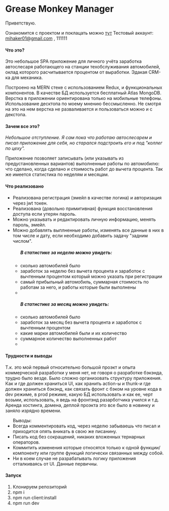 # Grease Monkey Manager

Приветствую.

Ознакомится с проектом и поклацать можно <a href='http://grmonkey.site'>тут</a>
 Тестовый аккаунт: mihaker01@gmail.com , 111111

<h4>Что это?</h4>
<p>
  Это небольшое SPA приложение для личного учёта заработка автослесаря работающего на станции техобслуживания автомобилей,
  оклад которого расчитывается процентом от выработки. Эдакая CRM-ка для механика.
  
  Построено на MERN стеке с использованием Redux, и функциональных компонентов. В качестве БД используется бесплатный Atlas MongoDB.
  Верстка в приложении ориентирована только на мобильные телефоны. Использование десктопа по моему мнению бессмысленно.
  Не смотря на это на нем верстка не разваливается и пользоваться можно и с декстопа.
</p>


<h4>Зачем все это?</h4>

<i>Небольшое отступление. Я сам пока что работаю автослесарем и писал приложение для себя, но старался подстроить его и под "коллег по цеху".</i>
<p>
  Приложение позволяет записывать (или указывать из предустановленных вариантов) выполненные работы по автомобилю:
  что сделано, когда сделано и стоимость работ до вычета процента. Так же имеется статистика по неделям и месяцам.
</p>
<h4>Что реализовано</h4>
<ul>
  <li>Реализована регистрация (эмейл в качестве логина) и авторизация через jwt токен.</li>
  <li>Реализована (довольно примитивная) функция восстановления доступа если утерян пароль.</li>
  <li>Можно указывать и редактировать личную информацию, менять пароль, эмейл.</li>
  <li>Можно добавлять выплненные работы, изменять все данные в них в том числе и дату,
      если необходимо добавить задачу "задним числом".</li>
  <ul><h5>В статистике за неделю можно увидеть:</h5>
  <li>сколько автомобилей было</li>
  <li>заработок за неделю без вычета процента и заработок с вычтенным процентом который можно указать при регистрации</li>
  <li>самый прибыльный автомобиль, суммарная стоимость по работам за него, и работы которые были выполнены</li>
  <li></li>
  </ul>
  <ul><h5>В статистике за месяц можно увидеть:</h5>
  <li>сколько автомобилей было</li>
  <li>заработок за месяц без вычета процента и заработок с вычтенным процентом</li>
  <li>какие марки автомобилей были и их количество</li>
  <li>суммарное количество выполненных работ</li>
  <li></li>
  </ul>
  </ul>
  <h4>Трудности и выводы</h4>
<p>Т.к. это мой первый относительно большой проэкт и опыта коммерческой разработки у меня нет, не говоря о разработке бэкэнда, трудно было везде.
Было сложно организовать структуру приложения. Как и где должен храниться UI, как хранить action-ы и thunk-и где должен храниться бэкэнд,
как связать фронт с бэком на уровне кода в dev режиме, в prod режиме, 
какую БД использовать и как ее, черт возьми, использовать, я ведь на фронтэнд разарботчика учился и т.д. 
Аренда хостинга, домена, деплой проэкта это все было в новинку и заняло изрядно времени.
</p>
<ul>
Выводы:
  <li>Всегда комментировать код, через неделю забываешь что писал и приходится опять вникать в свою же писанину.</li>
  <li>Писать код без сокращений, никаких вложенных тернарных операторов.</li>
  <li>Коммитить изменения которые относятся только к одной функции/компоненту или группе функций логически связанных между собой.</li>
  <li>Ни в коем случае не разрабатывать логику приложения отталкиваясь от UI. Данные первичны.</li>
  </ul>
  
  <h4>Запуск</h4>
  <ol>
  <li>Клонируем репозиторий</li>
  <li>npm i</li>
  <li>npm run client:install</li>
  <li>npm run dev</li>
</ol>